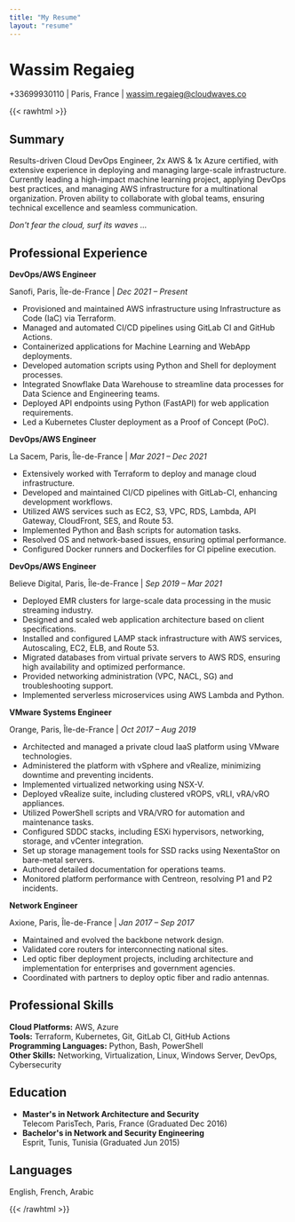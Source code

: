 ```yaml
---
title: "My Resume"
layout: "resume"
---
```


# Wassim Regaieg

+33699930110 | Paris, France | wassim.regaieg@cloudwaves.co

{{< rawhtml >}}
<div class="resume-body">
  <h2>Summary</h2>
  <p>Results-driven Cloud DevOps Engineer, 2x AWS & 1x Azure certified, with extensive experience in deploying and managing large-scale infrastructure. Currently leading a high-impact machine learning project, applying DevOps best practices, and managing AWS infrastructure for a multinational organization. Proven ability to collaborate with global teams, ensuring technical excellence and seamless communication.</p>
  <p><em>Don't fear the cloud, surf its waves ...</em></p>
  
  <h2>Professional Experience</h2>

  <div class="job">
    <p class="job-title"><strong>DevOps/AWS Engineer</strong></p>
    <p class="job-details">Sanofi, Paris, Île-de-France | <em>Dec 2021 – Present</em></p>
    <ul>
      <li>Provisioned and maintained AWS infrastructure using Infrastructure as Code (IaC) via Terraform.</li>
      <li>Managed and automated CI/CD pipelines using GitLab CI and GitHub Actions.</li>
      <li>Containerized applications for Machine Learning and WebApp deployments.</li>
      <li>Developed automation scripts using Python and Shell for deployment processes.</li>
      <li>Integrated Snowflake Data Warehouse to streamline data processes for Data Science and Engineering teams.</li>
      <li>Deployed API endpoints using Python (FastAPI) for web application requirements.</li>
      <li>Led a Kubernetes Cluster deployment as a Proof of Concept (PoC).</li>
    </ul>
  </div>

  <div class="job">
    <p class="job-title"><strong>DevOps/AWS Engineer</strong></p>
    <p class="job-details">La Sacem, Paris, Île-de-France | <em>Mar 2021 – Dec 2021</em></p>
    <ul>
      <li>Extensively worked with Terraform to deploy and manage cloud infrastructure.</li>
      <li>Developed and maintained CI/CD pipelines with GitLab-CI, enhancing development workflows.</li>
      <li>Utilized AWS services such as EC2, S3, VPC, RDS, Lambda, API Gateway, CloudFront, SES, and Route 53.</li>
      <li>Implemented Python and Bash scripts for automation tasks.</li>
      <li>Resolved OS and network-based issues, ensuring optimal performance.</li>
      <li>Configured Docker runners and Dockerfiles for CI pipeline execution.</li>
    </ul>
  </div>

  <div class="job">
    <p class="job-title"><strong>DevOps/AWS Engineer</strong></p>
    <p class="job-details">Believe Digital, Paris, Île-de-France | <em>Sep 2019 – Mar 2021</em></p>
    <ul>
      <li>Deployed EMR clusters for large-scale data processing in the music streaming industry.</li>
      <li>Designed and scaled web application architecture based on client specifications.</li>
      <li>Installed and configured LAMP stack infrastructure with AWS services, Autoscaling, EC2, ELB, and Route 53.</li>
      <li>Migrated databases from virtual private servers to AWS RDS, ensuring high availability and optimized performance.</li>
      <li>Provided networking administration (VPC, NACL, SG) and troubleshooting support.</li>
      <li>Implemented serverless microservices using AWS Lambda and Python.</li>
    </ul>
  </div>

  <div class="job">
    <p class="job-title"><strong>VMware Systems Engineer</strong></p>
    <p class="job-details">Orange, Paris, Île-de-France | <em>Oct 2017 – Aug 2019</em></p>
    <ul>
      <li>Architected and managed a private cloud IaaS platform using VMware technologies.</li>
      <li>Administered the platform with vSphere and vRealize, minimizing downtime and preventing incidents.</li>
      <li>Implemented virtualized networking using NSX-V.</li>
      <li>Deployed vRealize suite, including clustered vROPS, vRLI, vRA/vRO appliances.</li>
      <li>Utilized PowerShell scripts and VRA/VRO for automation and maintenance tasks.</li>
      <li>Configured SDDC stacks, including ESXi hypervisors, networking, storage, and vCenter integration.</li>
      <li>Set up storage management tools for SSD racks using NexentaStor on bare-metal servers.</li>
      <li>Authored detailed documentation for operations teams.</li>
      <li>Monitored platform performance with Centreon, resolving P1 and P2 incidents.</li>
    </ul>
  </div>

  <div class="job">
    <p class="job-title"><strong>Network Engineer</strong></p>
    <p class="job-details">Axione, Paris, Île-de-France | <em>Jan 2017 – Sep 2017</em></p>
    <ul>
      <li>Maintained and evolved the backbone network design.</li>
      <li>Validated core routers for interconnecting national sites.</li>
      <li>Led optic fiber deployment projects, including architecture and implementation for enterprises and government agencies.</li>
      <li>Coordinated with partners to deploy optic fiber and radio antennas.</li>
    </ul>
  </div>

  <h2>Professional Skills</h2>
  <p><strong>Cloud Platforms:</strong> AWS, Azure<br>
     <strong>Tools:</strong> Terraform, Kubernetes, Git, GitLab CI, GitHub Actions<br>
     <strong>Programming Languages:</strong> Python, Bash, PowerShell<br>
     <strong>Other Skills:</strong> Networking, Virtualization, Linux, Windows Server, DevOps, Cybersecurity
  </p>

  <h2>Education</h2>
  <ul>
    <li><strong>Master's in Network Architecture and Security</strong><br>Telecom ParisTech, Paris, France (Graduated Dec 2016)</li>
    <li><strong>Bachelor's in Network and Security Engineering</strong><br>Esprit, Tunis, Tunisia (Graduated Jun 2015)</li>
  </ul>

  <h2>Languages</h2>
  <p>English, French, Arabic</p>
</div>
{{< /rawhtml >}}
